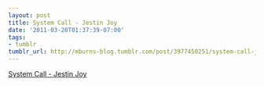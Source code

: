 ```yaml
---
layout: post
title: System Call - Jestin Joy
date: '2011-03-20T01:37:39-07:00'
tags:
- tumblr
tumblr_url: http://mburns-blog.tumblr.com/post/3977450251/system-call-jestin-joy
---
```

<a href="https://sites.google.com/site/jestinjoy/blog/system-call">System Call - Jestin Joy</a>


